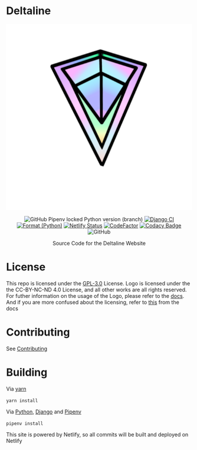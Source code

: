# Deltaline

<div align=center>
<img type="image/x-icon" src="assets/Deltaline Logo Release V3 (512 Resize).svg">

![GitHub Pipenv locked Python version (branch)](https://img.shields.io/github/pipenv/locked/python-version/No767/Deltaline/dev?label=Python&logo=python&logoColor=white) [![Django CI](https://github.com/No767/Deltaline/actions/workflows/django.yml/badge.svg?branch=dev)](https://github.com/No767/Deltaline/actions/workflows/django.yml) [![Format (Python)](https://github.com/No767/Deltaline/actions/workflows/format-python.yml/badge.svg)](https://github.com/No767/Deltaline/actions/workflows/format-python.yml) [![Netlify Status](https://api.netlify.com/api/v1/badges/e8232711-1bd5-4e73-b5a9-92af059e2486/deploy-status)](https://app.netlify.com/sites/deltaline/deploys) [![CodeFactor](https://www.codefactor.io/repository/github/no767/deltaline/badge)](https://www.codefactor.io/repository/github/no767/deltaline) [![Codacy Badge](https://app.codacy.com/project/badge/Grade/dafe967dfb4a43d7ba1239a26b439721)](https://www.codacy.com/gh/No767/Deltaline/dashboard?utm_source=github.com&amp;utm_medium=referral&amp;utm_content=No767/Deltaline&amp;utm_campaign=Badge_Grade) ![GitHub](https://img.shields.io/github/license/No767/Deltaline?label=License&logo=github)

Source Code for the Deltaline Website

<div align=left>

# License
This repo is licensed under the [GPL-3.0](https://github.com/No767/Deltaline/blob/master/LICENSE.txt) License. Logo is licensed under the the CC-BY-NC-ND 4.0 License, and all other works are all rights reserved. For futher information on the usage of the Logo, please refer to the [docs](https://no767.github.io/-Deltaline-Docs/). And if you are more confused about the licensing, refer to [this](https://no767.github.io/Deltaline-Docs/Licensing/) from the docs

# Contributing
See [Contributing](https://github.com/No767/Deltaline/blob/master/Community/contributing.md)
# Building

Via [yarn](https://yarnpkg.com/)

`yarn install` 


Via [Python](https://www.python.org/), [Django](https://www.djangoproject.com/) and [Pipenv](https://pipenv.pypa.io/en/latest/)

`pipenv install`

This site is powered by Netlify, so all commits will be built and deployed on Netlify
